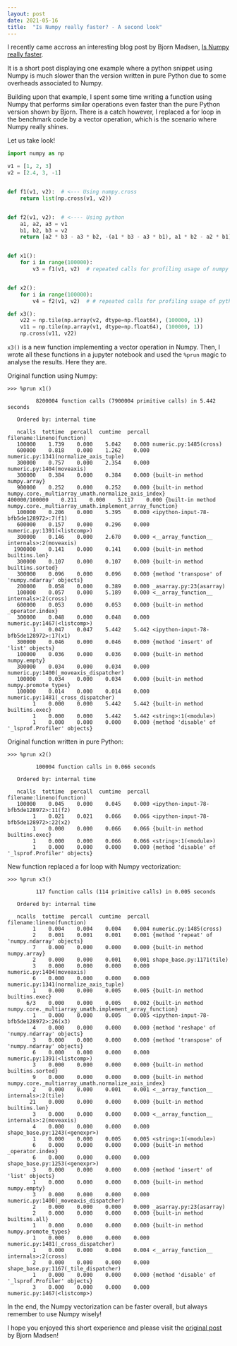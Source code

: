 ```yaml
---
layout: post
date: 2021-05-16
title:  "Is Numpy really faster? - A second look"
---
```


I recently came accross an interesting blog post by Bjorn Madsen, [Is Numpy really faster](https://root-11.github.io/content/is-numpy-really-faster/index.html).

It is a short post displaying one example where a python snippet using Numpy is much slower than the version written in pure Python due to some overheads associated to Numpy.

Building upon that example, I spent some time writing a function using Numpy that performs similar operations even faster than the pure Python version shown by Bjorn. There is a catch however, I replaced a for loop in the benchmark code by a vector operation, which is the scenario where Numpy really shines.

Let us take look!

```Python
import numpy as np

v1 = [1, 2, 3]
v2 = [2.4, 3, -1]


def f1(v1, v2):  # <--- Using numpy.cross
    return list(np.cross(v1, v2))


def f2(v1, v2):  # <---- Using python
    a1, a2, a3 = v1
    b1, b2, b3 = v2
    return [a2 * b3 - a3 * b2, -(a1 * b3 - a3 * b1), a1 * b2 - a2 * b1]


def x1():  
    for i in range(100000):
        v3 = f1(v1, v2)  # repeated calls for profiling usage of numpy


def x2():
    for i in range(100000):
        v4 = f2(v1, v2)  # # repeated calls for profiling usage of python.

def x3():
    v22 = np.tile(np.array(v2, dtype=np.float64), (100000, 1))
    v11 = np.tile(np.array(v1, dtype=np.float64), (100000, 1))
    np.cross(v11, v22)
```

`x3()` is a new function implementing a vector operation in Numpy. Then, I wrote all these functions in a jupyter notebook and used the `%prun` magic to analyse the results. Here they are.

Original function using Numpy:
```
>>> %prun x1()

         8200004 function calls (7900004 primitive calls) in 5.442 seconds

   Ordered by: internal time

   ncalls  tottime  percall  cumtime  percall filename:lineno(function)
   100000    1.739    0.000    5.042    0.000 numeric.py:1485(cross)
   600000    0.818    0.000    1.262    0.000 numeric.py:1341(normalize_axis_tuple)
   300000    0.757    0.000    2.354    0.000 numeric.py:1404(moveaxis)
   300000    0.384    0.000    0.384    0.000 {built-in method numpy.array}
   900000    0.252    0.000    0.252    0.000 {built-in method numpy.core._multiarray_umath.normalize_axis_index}
400000/100000    0.211    0.000    5.117    0.000 {built-in method numpy.core._multiarray_umath.implement_array_function}
   100000    0.206    0.000    5.395    0.000 <ipython-input-78-bfb5de128972>:7(f1)
   600000    0.157    0.000    0.296    0.000 numeric.py:1391(<listcomp>)
   300000    0.146    0.000    2.670    0.000 <__array_function__ internals>:2(moveaxis)
  1900000    0.141    0.000    0.141    0.000 {built-in method builtins.len}
   300000    0.107    0.000    0.107    0.000 {built-in method builtins.sorted}
   300000    0.096    0.000    0.096    0.000 {method 'transpose' of 'numpy.ndarray' objects}
   200000    0.058    0.000    0.389    0.000 _asarray.py:23(asarray)
   100000    0.057    0.000    5.189    0.000 <__array_function__ internals>:2(cross)
   600000    0.053    0.000    0.053    0.000 {built-in method _operator.index}
   300000    0.048    0.000    0.048    0.000 numeric.py:1467(<listcomp>)
        1    0.047    0.047    5.442    5.442 <ipython-input-78-bfb5de128972>:17(x1)
   300000    0.046    0.000    0.046    0.000 {method 'insert' of 'list' objects}
   100000    0.036    0.000    0.036    0.000 {built-in method numpy.empty}
   300000    0.034    0.000    0.034    0.000 numeric.py:1400(_moveaxis_dispatcher)
   100000    0.034    0.000    0.034    0.000 {built-in method numpy.promote_types}
   100000    0.014    0.000    0.014    0.000 numeric.py:1481(_cross_dispatcher)
        1    0.000    0.000    5.442    5.442 {built-in method builtins.exec}
        1    0.000    0.000    5.442    5.442 <string>:1(<module>)
        1    0.000    0.000    0.000    0.000 {method 'disable' of '_lsprof.Profiler' objects}
```

Original function written in pure Python:
```
>>> %prun x2()

         100004 function calls in 0.066 seconds

   Ordered by: internal time

   ncalls  tottime  percall  cumtime  percall filename:lineno(function)
   100000    0.045    0.000    0.045    0.000 <ipython-input-78-bfb5de128972>:11(f2)
        1    0.021    0.021    0.066    0.066 <ipython-input-78-bfb5de128972>:22(x2)
        1    0.000    0.000    0.066    0.066 {built-in method builtins.exec}
        1    0.000    0.000    0.066    0.066 <string>:1(<module>)
        1    0.000    0.000    0.000    0.000 {method 'disable' of '_lsprof.Profiler' objects}
```

New function replaced a for loop with Numpy vectorization:
```
>>> %prun x3()

         117 function calls (114 primitive calls) in 0.005 seconds

   Ordered by: internal time

   ncalls  tottime  percall  cumtime  percall filename:lineno(function)
        1    0.004    0.004    0.004    0.004 numeric.py:1485(cross)
        2    0.001    0.001    0.001    0.001 {method 'repeat' of 'numpy.ndarray' objects}
        7    0.000    0.000    0.000    0.000 {built-in method numpy.array}
        2    0.000    0.000    0.001    0.001 shape_base.py:1171(tile)
        3    0.000    0.000    0.000    0.000 numeric.py:1404(moveaxis)
        6    0.000    0.000    0.000    0.000 numeric.py:1341(normalize_axis_tuple)
        1    0.000    0.000    0.005    0.005 {built-in method builtins.exec}
      6/3    0.000    0.000    0.005    0.002 {built-in method numpy.core._multiarray_umath.implement_array_function}
        1    0.000    0.000    0.005    0.005 <ipython-input-78-bfb5de128972>:26(x3)
        4    0.000    0.000    0.000    0.000 {method 'reshape' of 'numpy.ndarray' objects}
        3    0.000    0.000    0.000    0.000 {method 'transpose' of 'numpy.ndarray' objects}
        6    0.000    0.000    0.000    0.000 numeric.py:1391(<listcomp>)
        3    0.000    0.000    0.000    0.000 {built-in method builtins.sorted}
        9    0.000    0.000    0.000    0.000 {built-in method numpy.core._multiarray_umath.normalize_axis_index}
        2    0.000    0.000    0.001    0.001 <__array_function__ internals>:2(tile)
       21    0.000    0.000    0.000    0.000 {built-in method builtins.len}
        3    0.000    0.000    0.000    0.000 <__array_function__ internals>:2(moveaxis)
        4    0.000    0.000    0.000    0.000 shape_base.py:1243(<genexpr>)
        1    0.000    0.000    0.005    0.005 <string>:1(<module>)
        6    0.000    0.000    0.000    0.000 {built-in method _operator.index}
        6    0.000    0.000    0.000    0.000 shape_base.py:1253(<genexpr>)
        3    0.000    0.000    0.000    0.000 {method 'insert' of 'list' objects}
        1    0.000    0.000    0.000    0.000 {built-in method numpy.empty}
        3    0.000    0.000    0.000    0.000 numeric.py:1400(_moveaxis_dispatcher)
        2    0.000    0.000    0.000    0.000 _asarray.py:23(asarray)
        2    0.000    0.000    0.000    0.000 {built-in method builtins.all}
        1    0.000    0.000    0.000    0.000 {built-in method numpy.promote_types}
        1    0.000    0.000    0.000    0.000 numeric.py:1481(_cross_dispatcher)
        1    0.000    0.000    0.004    0.004 <__array_function__ internals>:2(cross)
        2    0.000    0.000    0.000    0.000 shape_base.py:1167(_tile_dispatcher)
        1    0.000    0.000    0.000    0.000 {method 'disable' of '_lsprof.Profiler' objects}
        3    0.000    0.000    0.000    0.000 numeric.py:1467(<listcomp>)
```

In the end, the Numpy vectorization can be faster overall, but always remember to use Numpy wisely!

I hope you enjoyed this short experience and please visit the [original post](https://root-11.github.io/content/is-numpy-really-faster/index.html) by Bjorn Madsen!
